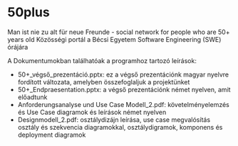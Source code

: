 # 50plus
Man ist nie zu alt für neue Freunde - social network for people who are 50+ years old
Közösségi portál a Bécsi Egyetem Software Engineering (SWE) órájára

A Dokumentumokban találhatóak a programhoz tartozó leírások:
- 50+_végső_prezentáció.pptx: ez a végső prezentációnk magyar nyelvre fordított változata, amelyben összefoglaljuk a projektünket
- 50+_Endpraesentation.pptx: a végső prezentációnk német nyelven, amit előadtunk
- Anforderungsanalyse und Use Case Modell_2.pdf: követelményelemzés és Use Case diagramok és leírások német nyelven
- Designmodell_2.pdf: osztálydizájn leírása, use case megvalósítás osztály és szekvencia diagramokkal, osztálydigramok, komponens és deployment diagramok 


